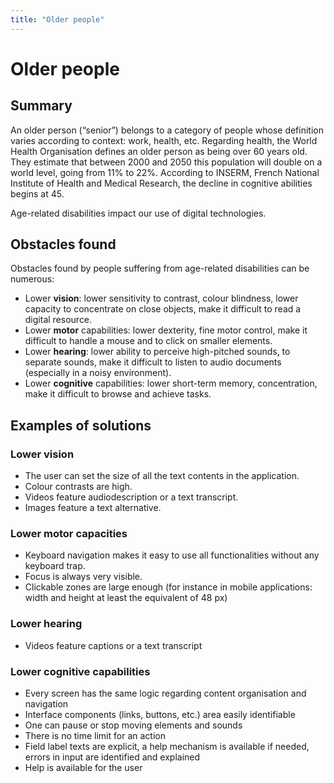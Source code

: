 ```yaml
---
title: "Older people"
---
```


# Older people

## Summary

An older person (“senior”) belongs to a category of people whose definition varies according to context: work, health, etc. Regarding health, the World Health Organisation defines an older person as being over 60 years old. They estimate that between 2000 and 2050 this population will double on a world level, going from 11% to 22%. According to INSERM, French National Institute of Health and Medical Research, the decline in cognitive abilities begins at 45.

Age-related disabilities impact our use of digital technologies.

## Obstacles found

Obstacles found by people suffering from age-related disabilities can be numerous:

- Lower **vision**: lower sensitivity to contrast, colour blindness, lower capacity to concentrate on close objects, make it difficult to read a digital resource.
- Lower **motor** capabilities: lower dexterity, fine motor control, make it difficult to handle a mouse and to click on smaller elements.
- Lower **hearing**: lower ability to perceive high-pitched sounds, to separate sounds, make it difficult to listen to audio documents (especially in a noisy environment).
- Lower **cognitive** capabilities: lower short-term memory, concentration, make it difficult to browse and achieve tasks.

## Examples of solutions

### Lower vision

- The user can set the size of all the text contents in the application.
- Colour contrasts are high.
- Videos feature audiodescription or a text transcript.
- Images feature a text alternative.

### Lower motor capacities

- Keyboard navigation makes it easy to use all functionalities without any keyboard trap.
- Focus is always very visible.
- Clickable zones are large enough (for instance in mobile applications: width and height at least the equivalent of 48 px)

### Lower hearing

- Videos feature captions or a text transcript

### Lower cognitive capabilities

- Every screen has the same logic regarding content organisation and navigation
- Interface components (links, buttons, etc.) area easily identifiable
- One can pause or stop moving elements and sounds
- There is no time limit for an action
- Field label texts are explicit, a help mechanism is available if needed, errors in input are identified and explained
- Help is available for the user

